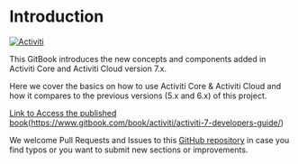 # Introduction

[![Activiti](../.gitbook/assets/acitiviti_icon_fullcolor_github_400x400.png)](https://github.com/Activiti)

This GitBook introduces the new concepts and components added in Activiti Core and Activiti Cloud version 7.x.

Here we cover the basics on how to use Activiti Core & Activiti Cloud and how it compares to the previous versions (5.x and 6.x) of this project.

[Link to Access the published book](https://www.gitbook.com/book/activiti/activiti-7-developers-guide/)(https://www.gitbook.com/book/activiti/activiti-7-developers-guide/)

We welcome Pull Requests and Issues to this [GitHub repository](https://github.com/Activiti/activiti-7-developers-guide/) in case you find typos or you want to submit new sections or improvements.

